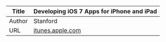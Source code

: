Title  | Developing iOS 7 Apps for iPhone and iPad
-------|-------------------
Author | Stanford
URL    | [itunes.apple.com](https://itunes.apple.com/us/course/developing-ios-7-apps-for/id733644550)


